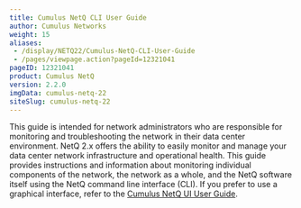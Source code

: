 ```yaml
---
title: Cumulus NetQ CLI User Guide
author: Cumulus Networks
weight: 15
aliases:
 - /display/NETQ22/Cumulus-NetQ-CLI-User-Guide
 - /pages/viewpage.action?pageId=12321041
pageID: 12321041
product: Cumulus NetQ
version: 2.2.0
imgData: cumulus-netq-22
siteSlug: cumulus-netq-22
---
```

This guide is intended for network administrators who are responsible
for monitoring and troubleshooting the network in their data center
environment. NetQ 2.x offers the ability to easily monitor and manage
your data center network infrastructure and operational health. This
guide provides instructions and information about monitoring individual
components of the network, the network as a whole, and the NetQ software
itself using the NetQ command line interface (CLI). If you prefer to use
a graphical interface, refer to the [Cumulus NetQ UI User
Guide](/cumulus-netq/Cumulus-NetQ-UI-User-Guide/).

<article id="html-search-results" class="ht-content" style="display: none;">

</article>

<footer id="ht-footer">

</footer>
